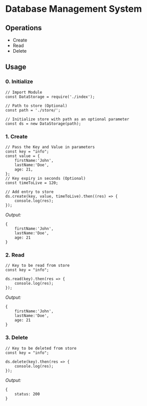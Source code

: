 # Database Management System
## Operations
- Create
- Read
- Delete

## Usage

### 0. Initialize
```
// Import Module
const DataStorage = require('./index');

// Path to store (Optional)
const path = './store/';

// Initialize store with path as an optional parameter
const ds = new DataStorage(path);
```
### 1. Create
```
// Pass the Key and Value in parameters
const key = "info";
const value = {
	firstName:'John',
	lastName:'Doe',
	age: 21,
};
// Key expiry in seconds (Optional)
const timeToLive = 120;

// Add entry to store
ds.create(key, value, timeToLive).then((res) => {
    console.log(res);
});
```

*Output:*
```
{
	firstName:'John',
	lastName:'Doe',
	age: 21
}
```

### 2. Read
```
// Key to be read from store
const key = "info";

ds.read(key).then(res => {
	console.log(res);
});
```

*Output:*
```
{
	firstName:'John',
	lastName:'Doe',
	age: 21
}
```

### 3. Delete
```
// Key to be deleted from store
const key = "info";

ds.delete(key).then(res => {
	console.log(res);
});
```

*Output:*
```
{
	status: 200
}
```
